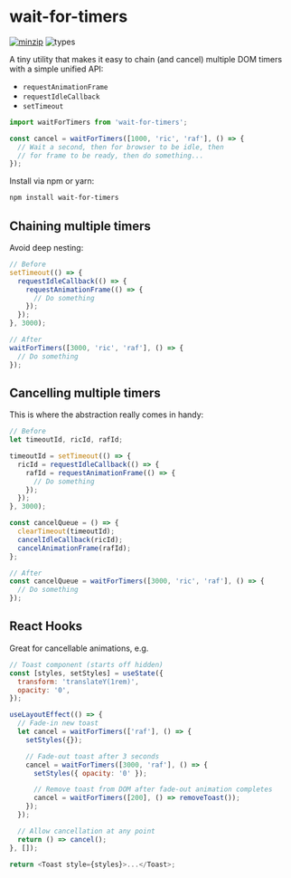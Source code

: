 # wait-for-timers

[![minzip](https://img.shields.io/bundlephobia/minzip/wait-for-timers.svg)](https://www.npmjs.com/package/wait-for-timers)
![types](https://img.shields.io/badge/types-typescript-blueviolet)

A tiny utility that makes it easy to chain (and cancel) multiple DOM timers with a simple unified API:

- `requestAnimationFrame`
- `requestIdleCallback`
- `setTimeout`

```js
import waitForTimers from 'wait-for-timers';

const cancel = waitForTimers([1000, 'ric', 'raf'], () => {
  // Wait a second, then for browser to be idle, then
  // for frame to be ready, then do something...
});
```

Install via npm or yarn:

```bash
npm install wait-for-timers
```

## Chaining multiple timers

Avoid deep nesting:

```js
// Before
setTimeout(() => {
  requestIdleCallback(() => {
    requestAnimationFrame(() => {
      // Do something
    });
  });
}, 3000);
```

```js
// After
waitForTimers([3000, 'ric', 'raf'], () => {
  // Do something
});
```

## Cancelling multiple timers

This is where the abstraction really comes in handy:

```js
// Before
let timeoutId, ricId, rafId;

timeoutId = setTimeout(() => {
  ricId = requestIdleCallback(() => {
    rafId = requestAnimationFrame(() => {
      // Do something
    });
  });
}, 3000);

const cancelQueue = () => {
  clearTimeout(timeoutId);
  cancelIdleCallback(ricId);
  cancelAnimationFrame(rafId);
};
```

```js
// After
const cancelQueue = waitForTimers([3000, 'ric', 'raf'], () => {
  // Do something
});
```

## React Hooks

Great for cancellable animations, e.g.

```js
// Toast component (starts off hidden)
const [styles, setStyles] = useState({
  transform: 'translateY(1rem)',
  opacity: '0',
});

useLayoutEffect(() => {
  // Fade-in new toast
  let cancel = waitForTimers(['raf'], () => {
    setStyles({});

    // Fade-out toast after 3 seconds
    cancel = waitForTimers([3000, 'raf'], () => {
      setStyles({ opacity: '0' });

      // Remove toast from DOM after fade-out animation completes
      cancel = waitForTimers([200], () => removeToast());
    });
  });

  // Allow cancellation at any point
  return () => cancel();
}, []);

return <Toast style={styles}>...</Toast>;
```
